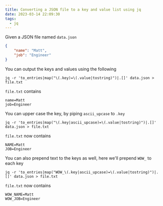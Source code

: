 ```yaml
---
title: Converting a JSON file to a key and value list using jq
date: 2023-03-14 22:09:30
tags:
  - jq
---
```


Given a JSON file named `data.json`

```json
{
	"name": "Matt",
	"job": "Engineer"
}
```

You can output the keys and values using the following

```shell
jq -r 'to_entries|map("\(.key)=\(.value|tostring)")|.[]' data.json > file.txt
```

`file.txt` contains

```
name=Matt
job=Engineer
```

You can upper case the key, by piping `ascii_upcase` to `.key`

```shell
jq -r 'to_entries|map("\(.key|ascii_upcase)=\(.value|tostring)")|.[]' data.json > file.txt
```

`file.txt` now contains

```
NAME=Matt
JOB=Engineer
```

You can also prepend text to the keys as well, here we'll prepend `WOW_` to each key

```shell
jq -r 'to_entries|map("WOW_\(.key|ascii_upcase)=\(.value|tostring)")|.[]' data.json > file.txt
```

`file.txt` now contains

```
WOW_NAME=Matt
WOW_JOB=Engineer
```
